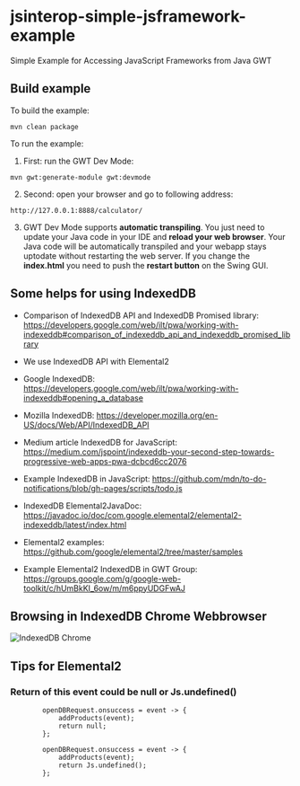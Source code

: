 # jsinterop-simple-jsframework-example
Simple Example for Accessing JavaScript Frameworks from Java GWT

## Build example
To build the example:
```
mvn clean package
```

To run the example:
1. First: run the GWT Dev Mode: 
```
mvn gwt:generate-module gwt:devmode
```
2. Second: open your browser and go to following address:
```
http://127.0.0.1:8888/calculator/
```
3. GWT Dev Mode supports **automatic transpiling**. You just need to update your Java code in your IDE and **reload your web browser**. Your Java code will be automatically transpiled and your webapp stays uptodate without restarting the web server. If you change the **index.html** you need to push the **restart button** on the Swing GUI.

## Some helps for using IndexedDB

- Comparison of IndexedDB API and IndexedDB Promised library: https://developers.google.com/web/ilt/pwa/working-with-indexeddb#comparison_of_indexeddb_api_and_indexeddb_promised_library
		
- We use IndexedDB API with Elemental2

- Google IndexedDB: https://developers.google.com/web/ilt/pwa/working-with-indexeddb#opening_a_database

- Mozilla IndexedDB: https://developer.mozilla.org/en-US/docs/Web/API/IndexedDB_API

- Medium article IndexedDB for JavaScript: https://medium.com/jspoint/indexeddb-your-second-step-towards-progressive-web-apps-pwa-dcbcd6cc2076
	
- Example IndexedDB in JavaScript: https://github.com/mdn/to-do-notifications/blob/gh-pages/scripts/todo.js

- IndexedDB Elemental2JavaDoc: https://javadoc.io/doc/com.google.elemental2/elemental2-indexeddb/latest/index.html

- Elemental2 examples: https://github.com/google/elemental2/tree/master/samples
		
- Example Elemental2 IndexedDB in GWT Group: https://groups.google.com/g/google-web-toolkit/c/hUmBkKI_6ow/m/m6ppyUDGFwAJ

## Browsing in IndexedDB Chrome Webbrowser

![IndexedDB Chrome](https://raw.githubusercontent.com/lofidewanto/jsinterop-simple-jsframework-example/tree/master/src/main/docs/indexeddb-chrome-browser.png)

## Tips for Elemental2

### Return of this event could be null or Js.undefined()

```
        openDBRequest.onsuccess = event -> {
			addProducts(event);
			return null;
		};
		
		openDBRequest.onsuccess = event -> {
			addProducts(event);
			return Js.undefined();
		};
```
